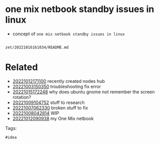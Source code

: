 # one mix netbook standby issues in linux

- concept of `one mix netbook standby issues in linux`

```
```

` zet/20221016161034/README.md `

# Related

- [20221012171100](/zet/20221012171100/README.md) recently created nodes hub
- [20221003150350](/zet/20221003150350/README.md) troubleshooting fix error
- [20221015172248](/zet/20221015172248/README.md) why does ubuntu gnome not remember the screen rotation?
- [20221009104752](/zet/20221009104752/README.md) stuff to research
- [20221007062330](/zet/20221007062330/README.md) broken stuff to fix
- [20221008042814](/zet/20221008042814/README.md) WIP
- [20221012090938](/zet/20221012090938/README.md) my One Mix netbook

Tags:

    #idea
